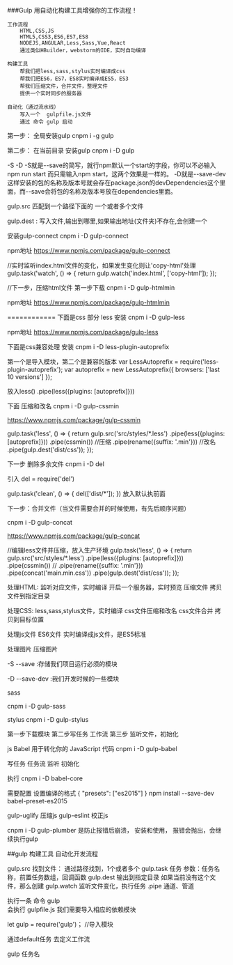 ###Gulp
用自动化构建工具增强你的工作流程！

	工作流程
		HTML,CSS,JS
		HTML5,CSS3,ES6,ES7,ES8
		NODEJS,ANGULAR,Less,Sass,Vue,React
		通过类似HBuilder，webstorm的IDE，实时自动编译
		
	构建工具
		帮我们把less,sass,stylus实时编译成css
		帮我们把ES6，ES7，ES8实时编译成ES5，ES3
		帮我们压缩文件，合并文件，整理文件
		提供一个实时同步的服务器
		
	自动化（通过流水线）
		写入一个  gulpfile.js文件
		通过 命令 gulp 启动
		

第一步： 全局安装gulp
cnpm i -g gulp

第二步： 在当前目录 安装gulp
cnpm i -D gulp

-S -D
-S就是--save的简写，就行npm默认一个start的字段，你可以不必输入npm run start 而只需输入npm start，这两个效果是一样的。
-D就是--save-dev 这样安装的包的名称及版本号就会存在package.json的devDependencies这个里面，而--save会将包的名称及版本号放在dependencies里面。


gulp.src 匹配到一个路径下面的 一个或者多个文件

gulp.dest : 写入文件,输出到哪里,如果输出地址(文件夹)不存在,会创建一个


安装gulp-connect
cnpm i -D gulp-connect

npm地址
https://www.npmjs.com/package/gulp-connect

//实时监听index.html文件的变化，如果发生变化则让'copy-html'处理
gulp.task('watch', () => {
	return gulp.watch('index.html', ['copy-html']);
});


//下一步，压缩html文件
第一步下载 cnpm i -D gulp-htmlmin

npm地址
https://www.npmjs.com/package/gulp-htmlmin

============
下面是css 部分
less
安装
cnpm i -D gulp-less

npm地址
https://www.npmjs.com/package/gulp-less


下面是css兼容处理
安装
cnpm i -D less-plugin-autoprefix

第一个是导入模块，第二个是兼容的版本
var LessAutoprefix = require('less-plugin-autoprefix');
var autoprefix = new LessAutoprefix({ browsers: ['last 10 versions'] });

放入less()
 .pipe(less({plugins: [autoprefix]}))


下面 压缩和改名
cnpm i -D gulp-cssmin

https://www.npmjs.com/package/gulp-cssmin

gulp.task('less', () => {
	return gulp.src('src/styles/*.less')
		.pipe(less({plugins: [autoprefix]}))
		.pipe(cssmin())                       //压缩
        .pipe(rename({suffix: '.min'}))      //改名
		.pipe(gulp.dest('dist/css'));
});

下一步  删除多余文件
cnpm i -D del

引入
del  = require('del')

gulp.task('clean', () => {
	del(['dist/*']);
})
放入默认执前面

下一步：合并文件（当文件需要合并的时候使用，有先后顺序问题）

cnpm i -D gulp-concat

https://www.npmjs.com/package/gulp-concat

//编辑less文件并压缩，放入生产环境
gulp.task('less', () => {
	return gulp.src('src/styles/*.less')
		.pipe(less({plugins: [autoprefix]}))
		.pipe(cssmin())
//      .pipe(rename({suffix: '.min'}))
        .pipe(concat('main.min.css'))
		.pipe(gulp.dest('dist/css'));
});

处理HTML:
	监听对应文件，实时编译
	开启一个服务器，实时预览
	压缩文件
	拷贝文件到指定目录

处理CSS:
	less,sass,stylus文件，实时编译
	css文件压缩和改名
	css文件合并
	拷贝到目标位置
	
处理js文件
	ES6文件  实时编译成js文件，是ES5标准

处理图片
	压缩图片

-S  --save   :存储我们项目运行必须的模块

-D  --save-dev :我们开发时候的一些模块

sass

cnpm i -D gulp-sass

stylus
cnpm i -D gulp-stylus

第一步下载模块
第二步写任务 工作流
第三步 监听文件，初始化

js
Babel 用于转化你的 JavaScript 代码
cnpm i -D gulp-babel

写任务 任务流
监听
初始化

执行  cnpm i -D babel-core

需要配置     设置编译的格式
{
  "presets": ["es2015"]
}
npm install --save-dev babel-preset-es2015

gulp-uglify  压缩js
gulp-eslint  校正js

cnpm i -D gulp-plumber
是防止报错后崩溃， 安装和使用， 报错会抛出，会继续执行gulp

##gulp
构建工具
自动化开发流程

gulp.src  找到文件： 通过路径找到，1个或者多个
gulp.task 任务 参数：任务名称，前置任务数组，回调函数
gulp.dest 输出到指定目录   如果当前没有这个文件，那么创建
gulp.watch 监听文件变化，执行任务
.pipe   通道、管道 

执行一条  命令  gulp  
会执行  gulpfile.js  我们需要导入相应的依赖模块

let gulp     = require('gulp')；  //导入模块

通过default任务 去定义工作流

gulp 任务名


